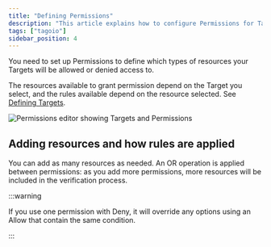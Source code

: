 ```yaml
---
title: "Defining Permissions"
description: "This article explains how to configure Permissions for Targets in TagoIO, what resources are available depending on the selected Target, and how permission rules are evaluated (including how Deny interacts with Allow)."
tags: ["tagoio"]
sidebar_position: 4
---
```

You need to set up Permissions to define which types of resources your Targets will be allowed or denied access to.

The resources available to grant permission depend on the Target you select, and the rules available depend on the resource selected. See [Defining Targets](/docs/tagoio/tagorun/access-management/defining-targets.md).

![Permissions editor showing Targets and Permissions](/docs_imagem/tagoio/defining-permissions-2.png)

## Adding resources and how rules are applied
You can add as many resources as needed. An OR operation is applied between permissions: as you add more permissions, more resources will be included in the verification process.

:::warning

If you use one permission with Deny, it will override any options using an Allow that contain the same condition.

:::

